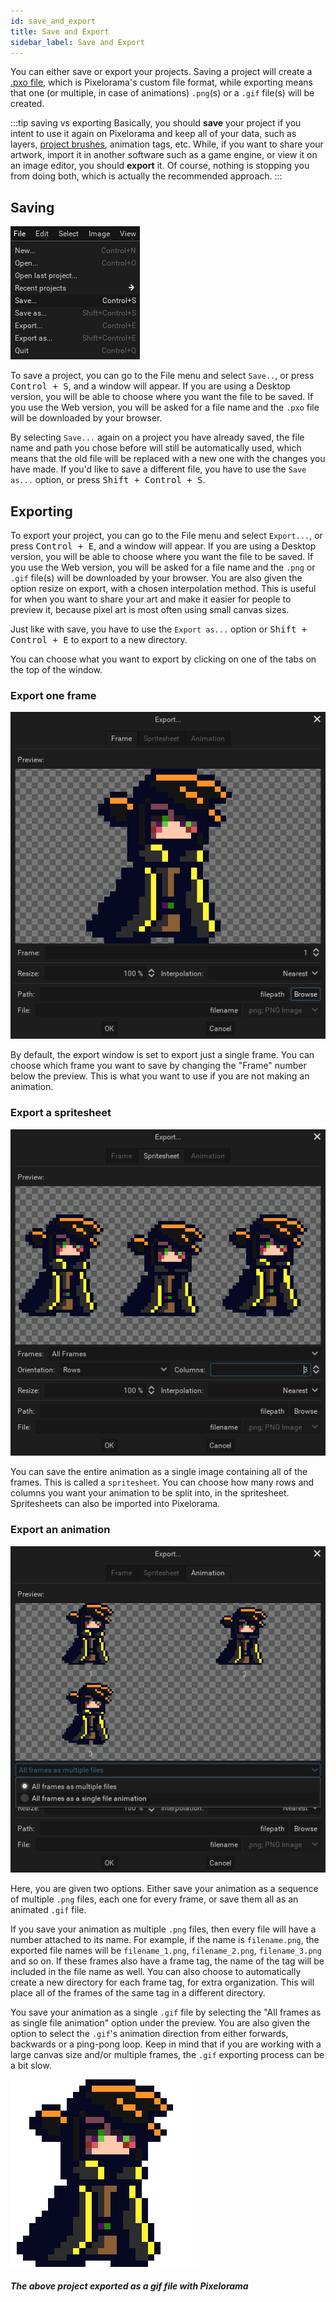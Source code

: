 ```yaml
---
id: save_and_export
title: Save and Export
sidebar_label: Save and Export
---
```


You can either save or export your projects. Saving a project will create a [.pxo file](../concepts/project/#pxo-files), which is Pixelorama's custom file format, while exporting means that one (or multiple, in case of animations) `.png`(s) or a `.gif` file(s) will be created. 

:::tip saving vs exporting
Basically, you should **save** your project if you intent to use it again on Pixelorama and keep all of your data, such as layers, [project brushes](../concepts/brush/#project-brushes), animation tags, etc. While, if you want to share your artwork, import it in another software such as a game engine, or view it on an image editor, you should **export** it. Of course, nothing is stopping you from doing both, which is actually the recommended approach.
:::

## Saving
![Save Project](../../static/img/save_project.png)

To save a project, you can go to the File menu and select `Save..`, or press <kbd>Control + S</kbd>, and a window will appear. If you are using a Desktop version, you will be able to choose where you want the file to be saved. If you use the Web version, you will be asked for a file name and the `.pxo` file will be downloaded by your browser.

By selecting `Save...` again on a project you have already saved, the file name and path you chose before will still be automatically used, which means that the old file will be replaced with a new one with the changes you have made. If you'd like to save a different file, you have to use the `Save as...` option, or press <kbd>Shift + Control + S</kbd>.

## Exporting
To export your project, you can go to the File menu and select `Export...`, or press <kbd>Control + E</kbd>, and a window will appear. If you are using a Desktop version, you will be able to choose where you want the file to be saved. If you use the Web version, you will be asked for a file name and the `.png` or `.gif` file(s) will be downloaded by your browser. You are also given the option resize on export, with a chosen interpolation method. This is useful for when you want to share your art and make it easier for people to preview it, because pixel art is most often using small canvas sizes.

Just like with save, you have to use the `Export as...` option or <kbd> Shift + Control + E</kbd> to export to a new directory.

You can choose what you want to export by clicking on one of the tabs on the top of the window.

### Export one frame
![Export Frame](../../static/img/export_frame.png)

By default, the export window is set to export just a single frame. You can choose which frame you want to save by changing the "Frame" number below the preview. This is what you want to use if you are not making an animation.

### Export a spritesheet
![Export Spritesheet](../../static/img/export_spritesheet.png)

You can save the entire animation as a single image containing all of the frames. This is called a `spritesheet`. You can choose how many rows and columns you want your animation to be split into, in the spritesheet. Spritesheets can also be imported into Pixelorama.

### Export an animation
![Export Frame](../../static/img/export_animation.png)

Here, you are given two options. Either save your animation as a sequence of multiple `.png` files, each one for every frame, or save them all as an animated `.gif` file.

If you save your animation as multiple `.png` files, then every file will have a number attached to its name. For example, if the name is `filename.png`, the exported file names will be `filename_1.png`, `filename_2.png`, `filename_3.png` and so on. If these frames also have a frame tag, the name of the tag will be included in the file name as well. You can also choose to automatically create a new directory for each frame tag, for extra organization. This will place all of the frames of the same tag in a different directory.

You save your animation as a single `.gif` file by selecting the "All frames as as single file animation" option under the preview. You are also given the option to select the `.gif`'s animation direction from either forwards, backwards or a ping-pong loop. Keep in mind that if you are working with a large canvas size and/or multiple frames, the `.gif` exporting process can be a bit slow.

![Exported Gif](../../static/img/exported_gif.gif)
##### The above project exported as a gif file with Pixelorama
